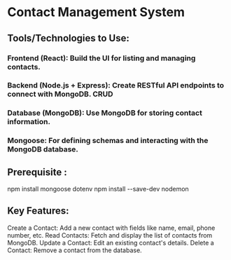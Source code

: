 # Contact Management System
## Tools/Technologies to Use:
### Frontend (React): Build the UI for listing and managing contacts.
### Backend (Node.js + Express): Create RESTful API endpoints to connect with MongoDB. CRUD 
### Database (MongoDB): Use MongoDB for storing contact information.
### Mongoose: For defining schemas and interacting with the MongoDB database.


## Prerequisite : 
npm install mongoose dotenv 
npm install --save-dev nodemon

## Key Features:
Create a Contact: Add a new contact with fields like name, email, phone number, etc.
Read Contacts: Fetch and display the list of contacts from MongoDB.
Update a Contact: Edit an existing contact's details.
Delete a Contact: Remove a contact from the database.